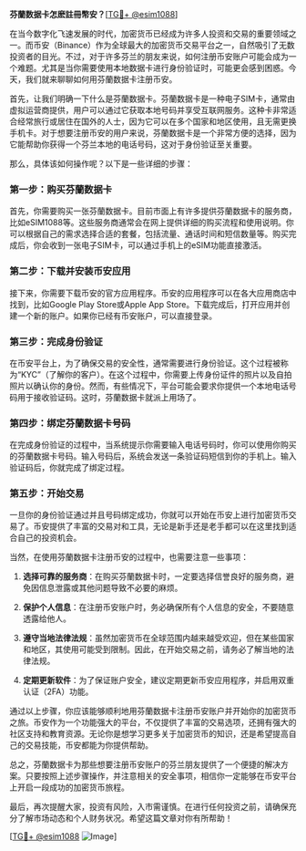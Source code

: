 **芬蘭数据卡怎麽註冊幣安？**[[TG💪+ @esim1088](https://t.me/s/esim1088)]

在当今数字化飞速发展的时代，加密货币已经成为许多人投资和交易的重要领域之一。而币安（Binance）作为全球最大的加密货币交易平台之一，自然吸引了无数投资者的目光。不过，对于许多芬兰的朋友来说，如何注册币安账户可能会成为一个难题。尤其是当你需要使用本地数据卡进行身份验证时，可能更会感到困惑。今天，我们就来聊聊如何用芬蘭数据卡注册币安。

首先，让我们明确一下什么是芬蘭数据卡。芬蘭数据卡是一种电子SIM卡，通常由虚拟运营商提供，用户可以通过它获取本地号码并享受互联网服务。这种卡非常适合经常旅行或居住在国外的人士，因为它可以在多个国家和地区使用，且无需更换手机卡。对于想要注册币安的用户来说，芬蘭数据卡是一个非常方便的选择，因为它能帮助你获得一个芬兰本地的电话号码，这对于身份验证至关重要。

那么，具体该如何操作呢？以下是一些详细的步骤：

### 第一步：购买芬蘭数据卡

首先，你需要购买一张芬蘭数据卡。目前市面上有许多提供芬蘭数据卡的服务商，比如eSIM1088等。这些服务商通常会在网上提供详细的购买流程和使用说明。你可以根据自己的需求选择合适的套餐，包括流量、通话时间和短信数量等。购买完成后，你会收到一张电子SIM卡，可以通过手机上的eSIM功能直接激活。

### 第二步：下载并安装币安应用

接下来，你需要下载币安的官方应用程序。币安的应用程序可以在各大应用商店中找到，比如Google Play Store或Apple App Store。下载完成后，打开应用并创建一个新的账户。如果你已经有币安账户，可以直接登录。

### 第三步：完成身份验证

在币安平台上，为了确保交易的安全性，通常需要进行身份验证。这个过程被称为“KYC”（了解你的客户）。在这个过程中，你需要上传身份证件的照片以及自拍照片以确认你的身份。然而，有些情况下，平台可能会要求你提供一个本地电话号码用于接收验证码。这时，芬蘭数据卡就派上用场了。

### 第四步：绑定芬蘭数据卡号码

在完成身份验证的过程中，当系统提示你需要输入电话号码时，你可以使用你购买的芬蘭数据卡号码。输入号码后，系统会发送一条验证码短信到你的手机上。输入验证码后，你就完成了绑定过程。

### 第五步：开始交易

一旦你的身份验证通过并且号码绑定成功，你就可以开始在币安上进行加密货币交易了。币安提供了丰富的交易对和工具，无论是新手还是老手都可以在这里找到适合自己的投资机会。

当然，在使用芬蘭数据卡注册币安的过程中，也需要注意一些事项：

1. **选择可靠的服务商**：在购买芬蘭数据卡时，一定要选择信誉良好的服务商，避免因信息泄露或其他问题导致不必要的麻烦。
   
2. **保护个人信息**：在注册币安账户时，务必确保所有个人信息的安全，不要随意透露给他人。

3. **遵守当地法律法规**：虽然加密货币在全球范围内越来越受欢迎，但在某些国家和地区，其使用可能受到限制。因此，在开始交易之前，请务必了解当地的法律法规。

4. **定期更新软件**：为了保证账户安全，建议定期更新币安应用程序，并启用双重认证（2FA）功能。

通过以上步骤，你应该能够顺利地用芬蘭数据卡注册币安账户并开始你的加密货币之旅。币安作为一个功能强大的平台，不仅提供了丰富的交易选项，还拥有强大的社区支持和教育资源。无论你是想学习更多关于加密货币的知识，还是希望提高自己的交易技能，币安都能为你提供帮助。

总之，芬蘭数据卡为那些想要注册币安账户的芬兰朋友提供了一个便捷的解决方案。只要按照上述步骤操作，并注意相关的安全事项，相信你一定能够在币安平台上开启一段成功的加密货币旅程。

最后，再次提醒大家，投资有风险，入市需谨慎。在进行任何投资之前，请确保充分了解市场动态和个人财务状况。希望这篇文章对你有所帮助！

[[TG💪+ @esim1088](https://t.me/s/esim1088) ![Image](https://i.postimg.cc/4NQfJmqS/Snipaste-2025-05-13-00-14-12.png)]